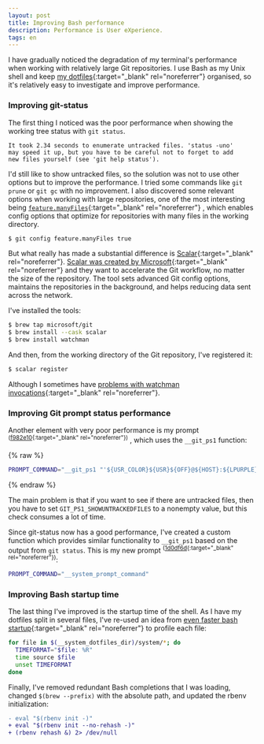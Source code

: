 ```yaml
---
layout: post
title: Improving Bash performance
description: Performance is User eXperience.
tags: en
---
```


I have gradually noticed the degradation of my terminal's performance when
working with relatively large Git repositories. I use Bash as my Unix shell and
keep [my dotfiles][1]{:target="_blank" rel="noreferrer"} organised, so it's relatively easy to
investigate and improve performance.


### Improving git-status

The first thing I noticed was the poor performance when showing the working
tree status with `git status`.

```
It took 2.34 seconds to enumerate untracked files. 'status -uno'
may speed it up, but you have to be careful not to forget to add
new files yourself (see 'git help status').
```

I'd  still like to show untracked files, so the solution was not to use other
options but to improve the performance. I tried some commands like `git prune` or
`git gc` with no improvement. I also discovered some relevant options when working
with large repositories, one of the most interesting being [`feature.manyFiles`][2]{:target="_blank" rel="noreferrer"}
, which enables config options that optimize for repositories with many files in
the working directory.

```sh
$ git config feature.manyFiles true
```

But what really has made a substantial difference is [Scalar][3]{:target="_blank" rel="noreferrer"}.
[Scalar was created by Microsoft][4]{:target="_blank" rel="noreferrer"} and they want to
accelerate the Git workflow, no matter the size of the repository. The tool sets
advanced Git config options, maintains the repositories in the background,
and helps reducing data sent across the network.

I've installed the tools:
```sh
$ brew tap microsoft/git
$ brew install --cask scalar
$ brew install watchman
```

And then, from the working directory of the Git repository, I've registered it:
```sh
$ scalar register
```

Although I sometimes have [problems with watchman invocations][8]{:target="_blank" rel="noreferrer"}.


### Improving Git prompt status performance

Another element with very poor performance is my prompt <sup>([f982e10][5]{:target="_blank" rel="noreferrer"})</sup>
, which uses the `__git_ps1` function:

{% raw  %}
```sh
PROMPT_COMMAND="__git_ps1 "'${USR_COLOR}${USR}${OFF}@${HOST}:${LPURPLE}${DIR}${OFF} "\$ " "{%s}"'
```
{% endraw  %}

The main problem is that if you want to see if there are untracked files,
then you have to set `GIT_PS1_SHOWUNTRACKEDFILES` to a nonempty value, but this check
consumes a lot of time.

Since git-status now has a good performance, I've created a custom function
which provides similar functionality to `__git_ps1` based on the output from
`git status`. This is my new prompt <sup>([1d0df6d][6]{:target="_blank" rel="noreferrer"})</sup>:

```sh
PROMPT_COMMAND="__system_prompt_command"
```


### Improving Bash startup time

The last thing I've improved is the startup time of the shell. As I have my
dotfiles split in several files, I've re-used an idea from [even faster bash
startup][7]{:target="_blank" rel="noreferrer"} to profile each file:

```sh
for file in $(__system_dotfiles_dir)/system/*; do
  TIMEFORMAT="$file: %R"
  time source $file
  unset TIMEFORMAT
done
```

Finally, I've removed redundant Bash completions that I was loading, changed
`$(brew --prefix)` with the absolute path, and updated the rbenv initialization:
```diff
- eval "$(rbenv init -)"
+ eval "$(rbenv init --no-rehash -)"
+ (rbenv rehash &) 2> /dev/null
```



[1]: https://github.com/arturoherrero/dotfiles
[2]: https://git-scm.com/docs/git-config#Documentation/git-config.txt-featuremanyFiles
[3]: https://github.com/microsoft/scalar
[4]: https://devblogs.microsoft.com/devops/introducing-scalar/
[5]: https://github.com/arturoherrero/dotfiles/blob/f982e10/system/prompt.sh
[6]: https://github.com/arturoherrero/dotfiles/blob/1d0df6d/system/prompt.sh
[7]: https://work.lisk.in/2020/11/20/even-faster-bash-startup.html
[8]: https://github.com/microsoft/scalar/issues/386
